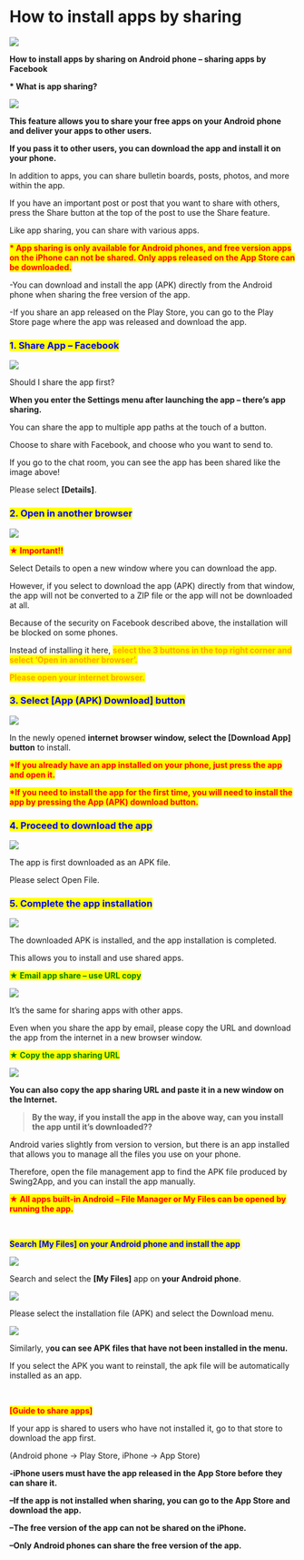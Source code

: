 # How to install apps by sharing

![](https://support.swing2app.com/wp-content/uploads/2019/08/app-sharing.png)

**How to install apps by sharing on Android phone – sharing apps by Facebook**

**\* What is app sharing?**

![](https://support.swing2app.com/wp-content/uploads/2019/08/Picture45.png)

**This feature allows you to share your free apps on your Android phone and deliver your apps to other users.**

**If you pass it to other users, you can download the app and install it on your phone.**

In addition to apps, you can share bulletin boards, posts, photos, and more within the app.

If you have an important post or post that you want to share with others, press the Share button at the top of the post to use the Share feature.

Like app sharing, you can share with various apps.

<mark style="color:red;">**\* App sharing is only available for Android phones, and free version apps on the iPhone can not be shared. Only apps released on the App Store can be downloaded.**</mark>

\-You can download and install the app (APK) directly from the Android phone when sharing the free version of the app.

\-If you share an app released on the Play Store, you can go to the Play Store page where the app was released and download the app.

### <mark style="color:blue;">**1. Share App – Facebook**</mark>

![](https://support.swing2app.com/wp-content/uploads/2019/08/Picture45.png)

Should I share the app first?

**When you enter the Settings menu after launching the app – there’s app sharing.**

You can share the app to multiple app paths at the touch of a button.

Choose to share with Facebook, and choose who you want to send to.

If you go to the chat room, you can see the app has been shared like the image above!

Please select **\[Details]**.

### <mark style="color:blue;">**2. Open in another browser**</mark>

![](https://support.swing2app.com/wp-content/uploads/2019/08/Picture37.png)

<mark style="color:red;">**★ Important!!**</mark>

Select Details to open a new window where you can download the app.

However, if you select to download the app (APK) directly from that window, the app will not be converted to a ZIP file or the app will not be downloaded at all.

Because of the security on Facebook described above, the installation will be blocked on some phones.

Instead of installing it here, <mark style="color:orange;">**select the 3 buttons in the top right corner and select ‘Open in another browser’.**</mark>

<mark style="color:orange;">**Please open your internet browser.**</mark>

### <mark style="color:blue;">**3. Select \[App (APK) Download] button**</mark>

![](https://support.swing2app.com/wp-content/uploads/2019/08/Picture46.png)

In the newly opened **internet browser window, select the \[Download App] button** to install.

<mark style="color:red;">**\*If you already have an app installed on your phone, just press the app and open it.**</mark>

<mark style="color:red;">**\*If you need to install the app for the first time, you will need to install the app by pressing the App (APK) download button.**</mark>

### <mark style="color:blue;">**4. Proceed to download the app**</mark>

![](https://support.swing2app.com/wp-content/uploads/2019/08/Picture47.png)

The app is first downloaded as an APK file.

Please select Open File.

### <mark style="color:blue;">**5. Complete the app installation**</mark>

![](https://support.swing2app.com/wp-content/uploads/2019/08/Picture49.png)

The downloaded APK is installed, and the app installation is completed.

This allows you to install and use shared apps.

<mark style="color:green;">**★ Email app share – use URL copy**</mark>

![](https://support.swing2app.com/wp-content/uploads/2019/08/Picture51.png)

It’s the same for sharing apps with other apps.

Even when you share the app by email, please copy the URL and download the app from the internet in a new browser window.

<mark style="color:green;">**★ Copy the app sharing URL**</mark>

![](https://support.swing2app.com/wp-content/uploads/2019/08/Picture52.png)

**You can also copy the app sharing URL and paste it in a new window on the Internet.**

> **By the way, if you install the app in the above way, can you install the app until it’s downloaded??**

Android varies slightly from version to version, but there is an app installed that allows you to manage all the files you use on your phone.

Therefore, open the file management app to find the APK file produced by Swing2App, and you can install the app manually.

<mark style="color:red;">**★ All apps built-in Android – File Manager or My Files can be opened by running the app.**</mark>

**​**

<mark style="color:blue;">**Search \[My Files] on your Android phone and install the app**</mark>

![](https://support.swing2app.com/wp-content/uploads/2019/08/Picture54.png)

Search and select the **\[My Files]** app on **your Android phone**.

![](https://support.swing2app.com/wp-content/uploads/2019/08/Picture58.png)

Please select the installation file (APK) and select the Download menu.

![](https://support.swing2app.com/wp-content/uploads/2019/08/Picture57.png)

Similarly, y**ou can see APK files that have not been installed in the menu.**

If you select the APK you want to reinstall, the apk file will be automatically installed as an app.

​

<mark style="color:red;">**\[Guide to share apps]**</mark>

If your app is shared to users who have not installed it, go to that store to download the app first.

(Android phone → Play Store, iPhone → App Store)

**-iPhone users must have the app released in the App Store before they can share it.**

**–If the app is not installed when sharing, you can go to the App Store and download the app.**

**–The free version of the app can not be shared on the iPhone.**

**–Only Android phones can share the free version of the app.**
